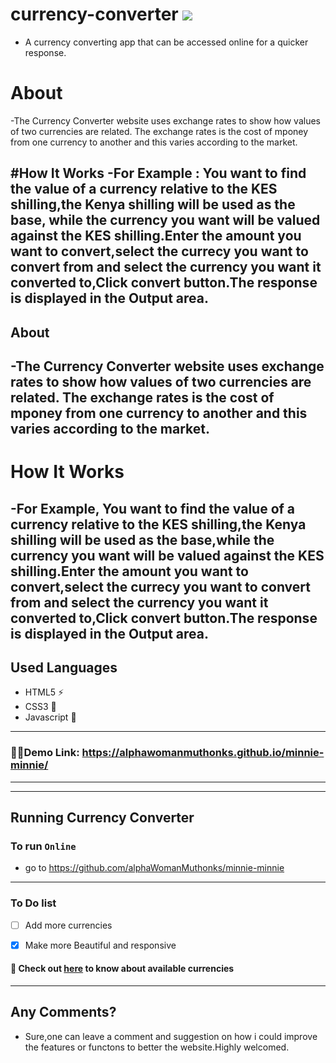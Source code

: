 # currency-converter <img src="../images/bg.jpg"  >
- A currency converting app that can be accessed online for a quicker response.

# About
-The Currency Converter website uses exchange rates to show how values of two currencies are related.
The exchange rates is the cost of mponey from one currency to another and this varies according to the market.

#How It Works
-For Example : You want to find the value of a currency relative to the KES shilling,the Kenya shilling will be used as the base,
 while the currency you want will be valued against the KES shilling.Enter the amount you want to convert,select the currecy you want to convert from and select the currency you want it converted to,Click convert button.The response is displayed in the Output area.
---
## About
-The Currency Converter website uses exchange rates to show how values of two currencies are related.
 The exchange rates is the cost of mponey from one currency to another and this varies according to the market.
---
# How It Works
-For Example, You want to find the value of a currency relative to the KES shilling,the Kenya shilling will be used as the base,while the currency you want will be valued against the KES shilling.Enter the amount you want to convert,select the currecy you want to convert from and select the currency you want it converted to,Click convert button.The response is displayed in the Output area.
---

## Used Languages
- HTML5 ⚡
- CSS3 🌠
- Javascript 🌟
---
### 🔗🔗Demo Link: https://alphawomanmuthonks.github.io/minnie-minnie/
---

---
## Running Currency Converter
### To run `Online`
- go to https://github.com/alphaWomanMuthonks/minnie-minnie

---
### To Do list
- [ ] Add more currencies
- [x] Make more Beautiful and responsive


#### 🤑 Check out [here](https://github.com/RedEdge967/currency-converter/blob/master/available-currencies.md) to know about available currencies
---
## Any Comments?
- Sure,one can leave a comment and suggestion on how i could improve the features or functons to better the website.Highly welcomed.
